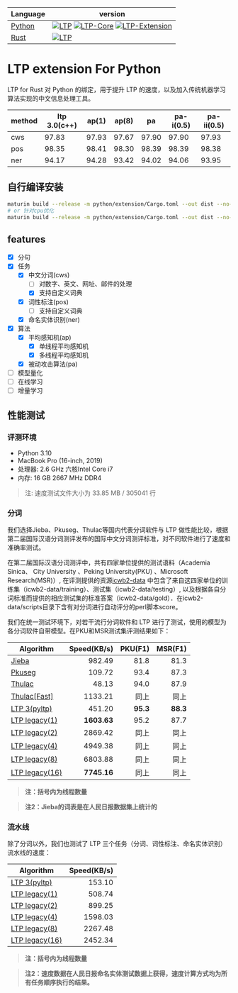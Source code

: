 | Language                             | version                                                                                                                                                                                                                                                                                                                   |
| ------------------------------------ | ------------------------------------------------------------------------------------------------------------------------------------------------------------------------------------------------------------------------------------------------------------------------------------------------------------------------- |
| [Python](python/interface/README.md) | [![LTP](https://img.shields.io/pypi/v/ltp?label=LTP)](https://pypi.org/project/ltp) [![LTP-Core](https://img.shields.io/pypi/v/ltp-core?label=LTP-Core)](https://pypi.org/project/ltp-core)   [![LTP-Extension](https://img.shields.io/pypi/v/ltp-extension?label=LTP-Extension)](https://pypi.org/project/ltp-extension) |
| [Rust](rust/ltp/README.md)           | [![LTP](https://img.shields.io/crates/v/ltp?label=LTP)](https://crates.io/crates/ltp)                                                                                                                                                                                                                                     |

# LTP extension For Python

LTP for Rust 对 Python 的绑定，用于提升 LTP 的速度，以及加入传统机器学习算法实现的中文信息处理工具。

| method | ltp 3.0(c++) | ap(1) | ap(8) | pa    | pa-i(0.5) | pa-ii(0.5) |
| ------ | ------------ | ----- | ----- | ----- | --------- | ---------- |
| cws    | 97.83        | 97.93 | 97.67 | 97.90 | 97.90     | 97.93      |
| pos    | 98.35        | 98.41 | 98.30 | 98.39 | 98.39     | 98.38      |
| ner    | 94.17        | 94.28 | 93.42 | 94.02 | 94.06     | 93.95      |

## 自行编译安装

```bash
maturin build --release -m python/extension/Cargo.toml --out dist --no-default-features --features="malloc"
# or 针对cpu优化
maturin build --release -m python/extension/Cargo.toml --out dist --no-default-features --features="malloc" --rustc-extra-args="-C target-cpu=native"
```

## features

- [x] 分句
- [x] 任务
  - [x] 中文分词(cws)
    - [ ] 对数字、英文、网址、邮件的处理
    - [x] 支持自定义词典
  - [x] 词性标注(pos)
    - [ ] 支持自定义词典
  - [x] 命名实体识别(ner)
- [x] 算法
  - [x] 平均感知机(ap)
    - [x] 单线程平均感知机
    - [x] 多线程平均感知机
  - [x] 被动攻击算法(pa)
- [ ] 模型量化
- [ ] 在线学习
- [ ] 增量学习

## 性能测试

### 评测环境

- Python 3.10
- MacBook Pro (16-inch, 2019)
- 处理器: 2.6 GHz 六核Intel Core i7
- 内存: 16 GB 2667 MHz DDR4

> 注: 速度测试文件大小为 33.85 MB / 305041 行

### 分词

我们选择Jieba、Pkuseg、Thulac等国内代表分词软件与 LTP 做性能比较，根据第二届国际汉语分词测评发布的国际中文分词测评标准，对不同软件进行了速度和准确率测试。

在第二届国际汉语分词测评中，共有四家单位提供的测试语料（Academia Sinica、 City University 、Peking University(PKU)
、Microsoft Research(MSR)）, 在评测提供的资源[icwb2-data](http://sighan.cs.uchicago.edu/bakeoff2005/)
中包含了来自这四家单位的训练集（icwb2-data/training）、测试集（icwb2-data/testing）,
以及根据各自分词标准而提供的相应测试集的标准答案（icwb2-data/gold）．在icwb2-data/scripts目录下含有对分词进行自动评分的perl脚本score。

我们在统一测试环境下，对若干流行分词软件和 LTP 进行了测试，使用的模型为各分词软件自带模型。在PKU和MSR测试集评测结果如下：

| Algorithm                                                                    | Speed(KB/s) |  PKU(F1) |  MSR(F1) |
| ---------------------------------------------------------------------------- | ----------: | -------: | -------: |
| [Jieba](https://github.com/fxsjy/jieba)                                      |      982.49 |     81.8 |     81.3 |
| [Pkuseg](https://github.com/lancopku/pkuseg-python)                          |      109.72 |     93.4 |     87.3 |
| [Thulac](https://github.com/thunlp/THULAC-Python)                            |       48.13 |     94.0 |     87.9 |
| [Thulac\[Fast\]](https://github.com/thunlp/THULAC-Python)                    |     1133.21 |       同上 |       同上 |
| [LTP 3(pyltp)](https://github.com/HIT-SCIR/pyltp)                            |      451.20 | **95.3** | **88.3** |
| [LTP legacy(1)](https://github.com/HIT-SCIR/ltp/tree/main/python/extension)  | **1603.63** |     95.2 |     87.7 |
| [LTP legacy(2)](https://github.com/HIT-SCIR/ltp/tree/main/python/extension)  |     2869.42 |       同上 |       同上 |
| [LTP legacy(4)](https://github.com/HIT-SCIR/ltp/tree/main/python/extension)  |     4949.38 |       同上 |       同上 |
| [LTP legacy(8)](https://github.com/HIT-SCIR/ltp/tree/main/python/extension)  |     6803.88 |       同上 |       同上 |
| [LTP legacy(16)](https://github.com/HIT-SCIR/ltp/tree/main/python/extension) | **7745.16** |       同上 |       同上 |

> **注：括号内为线程数量**

> **注2：Jieba的词表是在人民日报数据集上统计的**

### 流水线

除了分词以外，我们也测试了 LTP 三个任务（分词、词性标注、命名实体识别）流水线的速度：

| Algorithm                                                                    | Speed(KB/s) |
| ---------------------------------------------------------------------------- | ----------: |
| [LTP 3(pyltp)](https://github.com/HIT-SCIR/pyltp)                            |      153.10 |
| [LTP legacy(1)](https://github.com/HIT-SCIR/ltp/tree/main/python/extension)  |      508.74 |
| [LTP legacy(2)](https://github.com/HIT-SCIR/ltp/tree/main/python/extension)  |      899.25 |
| [LTP legacy(4)](https://github.com/HIT-SCIR/ltp/tree/main/python/extension)  |     1598.03 |
| [LTP legacy(8)](https://github.com/HIT-SCIR/ltp/tree/main/python/extension)  |     2267.48 |
| [LTP legacy(16)](https://github.com/HIT-SCIR/ltp/tree/main/python/extension) |     2452.34 |

> **注：括号内为线程数量**

> **注2：速度数据在人民日报命名实体测试数据上获得，速度计算方式均为所有任务顺序执行的结果。**
